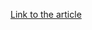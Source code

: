 [Link to the article](https://www.avertium.com/resources/threat-reports/evolution-of-russian-apt29-new-attacks-and-techniques-uncovered)
